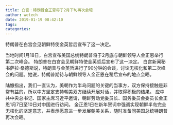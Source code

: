 ```yaml
---
title: 白宫：特朗普金正恩将于2月下旬再次会晤
author: wetech
date: 2019-01-19 08:42:10
tags: 
categories: 
---
```

特朗普在白宫会见朝鲜特使金英哲后宣布了这一决定。
<!-- more -->
当地时间1月18日，白宫宣布美国总统特朗普将于2月底与朝鲜领导人金正恩举行第二次峰会。
特朗普在白宫会见朝鲜特使金英哲后宣布了这一决定。
白宫新闻秘书萨拉·桑德斯说，特朗普与金英哲进行了90分钟的会谈，讨论无核化和第二次峰会的问题。她说，特朗普期待与朝鲜领导人金正恩在稍后宣布的地点会晤。
 
 
陆慷指出，我们一直认为，美朝作为半岛问题的关键的当事方，双方保持接触是非常有益的，所以中方坚定支持朝美双方继续开展对话，并取得积极的结果。
应中共中央总书记、国家主席习近平邀请，朝鲜劳动党委员长、国务委员会委员长金正恩1月7日至10日对中国进行访问。
金正恩1日在新年贺词中强调实现朝鲜半岛完全无核化的坚定意志，并表示愿意进一步发展朝美关系，随时准备同美国总统特朗普再次会晤。
